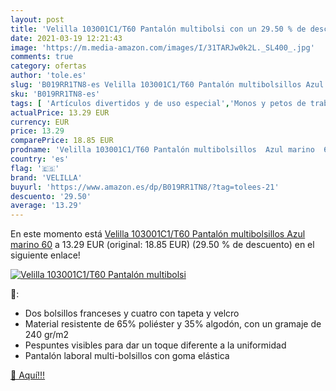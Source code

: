 ```yaml
---
layout: post
title: 'Velilla 103001C1/T60 Pantalón multibolsi con un 29.50 % de descuento'
date: 2021-03-19 12:21:43
image: 'https://m.media-amazon.com/images/I/31TARJw0k2L._SL400_.jpg'
comments: true
category: ofertas
author: 'tole.es'
slug: 'B019RR1TN8-es Velilla 103001C1/T60 Pantalón multibolsillos Azul marino 60'
sku: 'B019RR1TN8-es'
tags: [ 'Artículos divertidos y de uso especial','Monos y petos de trabajo','Ropa','Ropa técnica y de seguridad','Uniformes, ropa de trabajo y de seguridad','pantalón','velilla', ]
actualPrice: 13.29 EUR
currency: EUR
price: 13.29
comparePrice: 18.85 EUR
prodname: 'Velilla 103001C1/T60 Pantalón multibolsillos  Azul marino  60'
country: 'es'
flag: '🇪🇸'
brand: 'VELILLA'
buyurl: 'https://www.amazon.es/dp/B019RR1TN8/?tag=tolees-21'
descuento: '29.50'
average: '13.29'
---
```


En este momento está [Velilla 103001C1/T60 Pantalón multibolsillos  Azul marino  60](https://www.amazon.es/dp/B019RR1TN8/?tag=tolees-21) a 13.29 EUR (original: 18.85 EUR) (29.50 %  de descuento) en el siguiente enlace!

[![Velilla 103001C1/T60 Pantalón multibolsi](https://m.media-amazon.com/images/I/31TARJw0k2L._SL400_.jpg)](https://www.amazon.es/dp/B019RR1TN8/?tag=tolees-21)

🔎:

- Dos bolsillos franceses y cuatro con tapeta y velcro
- Material resistente de 65% poliéster y 35% algodón, con un gramaje de 240 gr/m2
- Pespuntes visibles para dar un toque diferente a la uniformidad
- Pantalón laboral multi-bolsillos con goma elástica

[🛒 Aquí!!!](https://www.amazon.es/dp/B019RR1TN8/?tag=tolees-21)
